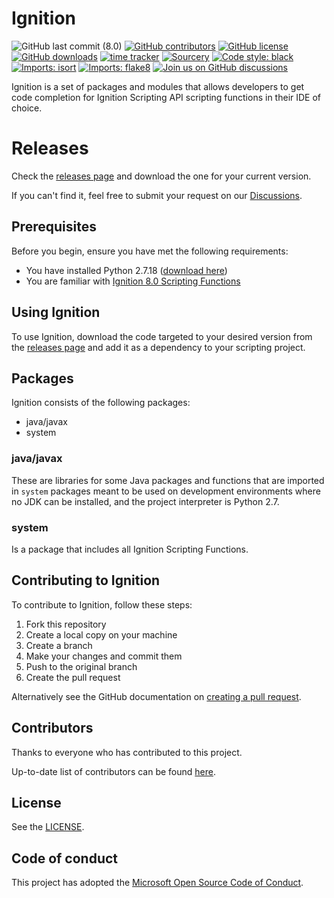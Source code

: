# Ignition

<!--- Badges --->
![GitHub last commit (8.0)](https://img.shields.io/github/last-commit/thecesrom/Ignition/8.0)
[![GitHub contributors](https://img.shields.io/github/contributors/thecesrom/Ignition)](https://github.com/thecesrom/Ignition/graphs/contributors)
[![GitHub license](https://img.shields.io/github/license/thecesrom/Ignition)](https://github.com/thecesrom/Ignition/blob/8.0/LICENSE)
[![GitHub downloads](https://img.shields.io/github/downloads/thecesrom/Ignition/total)](https://github.com/thecesrom/Ignition/releases)
[![time tracker](https://wakatime.com/badge/github/thecesrom/Ignition.svg)](https://wakatime.com/badge/github/thecesrom/Ignition)
[![Sourcery](https://img.shields.io/badge/Sourcery-enabled-brightgreen)](https://sourcery.ai)
[![Code style: black](https://img.shields.io/badge/code%20style-black-000000.svg)](https://github.com/psf/black)
[![Imports: isort](https://img.shields.io/badge/%20imports-isort-%231674b1?style=flat&labelColor=ef8336)](https://pycqa.github.io/isort/)
[![Imports: flake8](https://img.shields.io/badge/%20imports-flake8-%231674b1?style=flat&labelColor=ef8336)](https://flake8.pycqa.org/en/latest/)
[![Join us on GitHub discussions](https://img.shields.io/badge/github-discussions-informational)](https://github.com/thecesrom/Ignition/discussions)

Ignition is a set of packages and modules that allows developers to get code completion for Ignition Scripting API scripting functions in their IDE of choice.

# Releases

Check the [releases page](https://github.com/thecesrom/Ignition/releases) and download the one for your current version.

If you can't find it, feel free to submit your request on our [Discussions](https://github.com/thecesrom/Ignition/discussions).

## Prerequisites

Before you begin, ensure you have met the following requirements:

* You have installed Python 2.7.18 ([download here](https://www.python.org/downloads/release/python-2718/))
* You are familiar with [Ignition 8.0 Scripting Functions](https://docs.inductiveautomation.com/display/DOC80/Scripting+Functions)

## Using Ignition

To use Ignition, download the code targeted to your desired version from the [releases page](https://github.com/thecesrom/Ignition/releases) and add it as a dependency to your scripting project.

## Packages

Ignition consists of the following packages:

* java/javax
* system

### java/javax

These are libraries for some Java packages and functions that are imported in `system` packages meant to be used on development environments where no JDK can be installed, and the project interpreter is Python 2.7.

### system

Is a package that includes all Ignition Scripting Functions.

## Contributing to Ignition

To contribute to Ignition, follow these steps:

1. Fork this repository
2. Create a local copy on your machine
3. Create a branch
4. Make your changes and commit them
5. Push to the original branch
6. Create the pull request

Alternatively see the GitHub documentation on [creating a pull request](https://help.github.com/en/github/collaborating-with-issues-and-pull-requests/creating-a-pull-request).

## Contributors

Thanks to everyone who has contributed to this project.

Up-to-date list of contributors can be found [here](https://github.com/thecesrom/Ignition/graphs/contributors).

## License

See the [LICENSE](https://github.com/thecesrom/Ignition/blob/master/LICENSE).

## Code of conduct

This project has adopted the [Microsoft Open Source Code of Conduct](https://opensource.microsoft.com/codeofconduct/).
